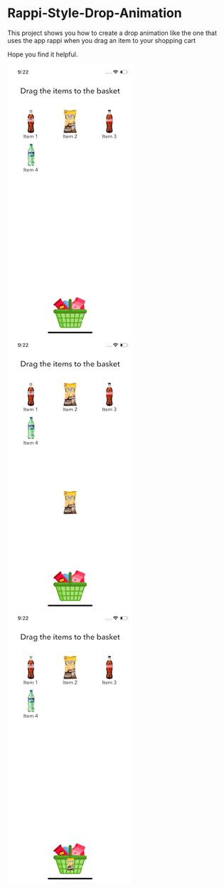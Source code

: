# Rappi-Style-Drop-Animation

This project shows you how to create a drop animation like the one that uses the app rappi when you drag an item to your shopping cart

Hope you find it helpful.

![GitHub Logo](img_example_1.png)
![GitHub Logo](img_example_2.png)
![GitHub Logo](img_example_3.png)
